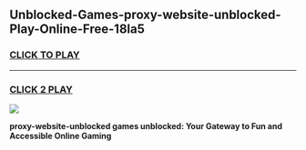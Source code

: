 
## Unblocked-Games-proxy-website-unblocked-Play-Online-Free-18la5
<h3>
<a href="https://premium76.site?title=proxy-website-unblocked&ref=26A">CLICK TO PLAY</a></h3>
<hr>

<h3>
<a href="https://premium76.site?title=proxy-website-unblocked&ref=26A">CLICK 2 PLAY</a>
  
</h3>

<a href="https://premium76.site?title=proxy-website-unblocked&ref=26A"><img src="https://clearcache.store/games.png"></a>


**proxy-website-unblocked games unblocked: Your Gateway to Fun and Accessible Online Gaming**
